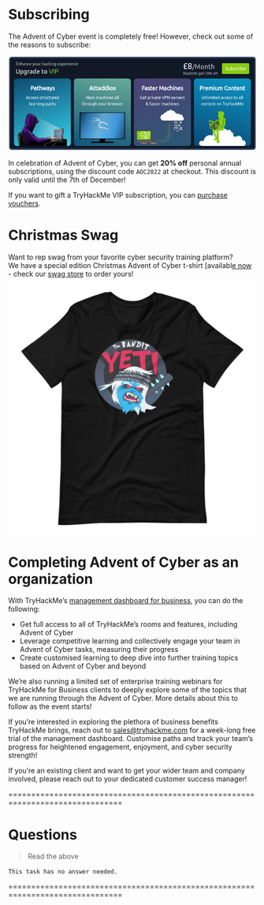 # Subscribing

The Advent of Cyber event is completely free! However, check out some of the reasons to subscribe: 

[![](./pic1.png)](https://tryhackme.com/why-subscribe)

In celebration of Advent of Cyber, you can get **20% off** personal annual subscriptions, using the discount code `AOC2022` at checkout. This discount is only valid until the 7th of December!

If you want to gift a TryHackMe VIP subscription, you can [purchase vouchers](https://tryhackme.com/subscriptions).

# Christmas Swag
Want to rep swag from your favorite cyber security training platform?  
We have a special edition Christmas Advent of Cyber t-shirt [availabl[e now](https://store.tryhackme.com/collections/all/products/advent-of-cyber-2022-limited-edition) - check our [swag store](https://store.tryhackme.com/) to order yours!

![](./pic2.png)

# Completing Advent of Cyber as an organization

With TryHackMe’s [management dashboard for business](https://tryhackme.com/business), you can do the following:
- Get full access to all of TryHackMe’s rooms and features, including Advent of Cyber
- Leverage competitive learning and collectively engage your team in Advent of Cyber tasks, measuring their progress
- Create customised learning to deep dive into further training topics based on Advent of Cyber and beyond

We’re also running a limited set of enterprise training webinars for TryHackMe for Business clients to deeply explore some of the topics that we are running through the Advent of Cyber. More details about this to follow as the event starts!

If you’re interested in exploring the plethora of business benefits TryHackMe brings, reach out to [sales@tryhackme.com](mailto:sales@tryhackme.com) for a week-long free trial of the management dashboard. Customise paths and track your team’s progress for heightened engagement, enjoyment, and cyber security strength!

If you’re an existing client and want to get your wider team and company involved, please reach out to your dedicated customer success manager!

===============================================================================

# Questions

> Read the above

    This task has no answer needed.

===============================================================================